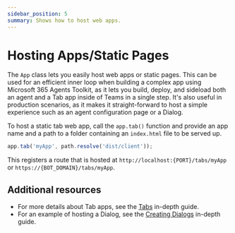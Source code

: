 ```yaml
---
sidebar_position: 5
summary: Shows how to host web apps.
---
```


# Hosting Apps/Static Pages
The `App` class lets you easily host web apps or static pages. This can be used for an efficient inner loop when building a complex app using Microsoft 365 Agents Toolkit, as it lets you build, deploy, and sideload both an agent and a Tab app inside of Teams in a single step. It's also useful in production scenarios, as it makes it straight-forward to host a simple experience such as an agent configuration page or a Dialog.

To host a static tab web app, call the `app.tab()` function and provide an app name and a path to a folder containing an `index.html` file to be served up. 

```typescript
app.tab('myApp', path.resolve('dist/client'));
```

This registers a route that is hosted at `http://localhost:{PORT}/tabs/myApp` or `https://{BOT_DOMAIN}/tabs/myApp`.

## Additional resources
 - For more details about Tab apps, see the [Tabs](../in-depth-guides/tabs) in-depth guide. 
 - For an example of hosting a Dialog, see the [Creating Dialogs](../in-depth-guides/dialogs/creating-dialogs.md) in-depth guide.
